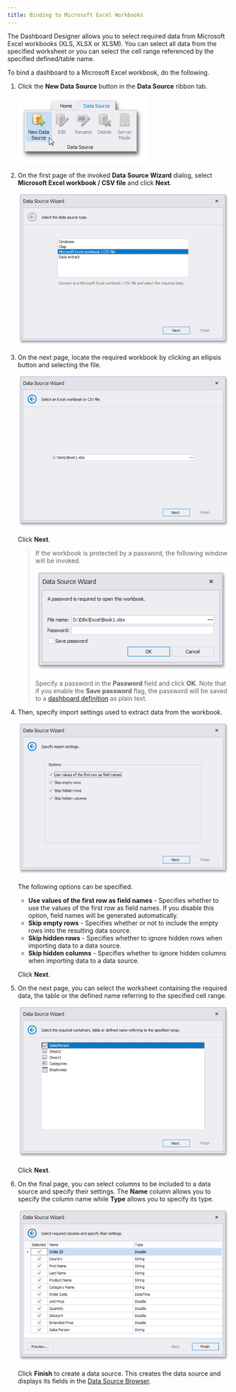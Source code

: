 ```yaml
---
title: Binding to Microsoft Excel Workbooks
---
```

The Dashboard Designer allows you to select required data from Microsoft Excel workbooks (XLS, XLSX or XLSM). You can select all data from the specified worksheet or you can select the cell range referenced by the specified defined/table name.

To bind a dashboard to a Microsoft Excel workbook, do the following.
1. Click the **New Data Source** button in the **Data Source** ribbon tab.
	
	![DataBinding_NewDataSource](../../../images/Img18472.png)
2. On the first page of the invoked **Data Source Wizard** dialog, select **Microsoft Excel workbook / CSV file** and click **Next**.
	
	![DataSourceWizard_DataSourceType_Excel](../../../images/Img120681.png)
3. On the next page, locate the required workbook by clicking an ellipsis button and selecting the file.
	
	![DataSourceWizard_SelectExcelFile](../../../images/Img120058.png)
	
	Click **Next**.
	
	> If the workbook is protected by a password, the following window will be invoked.
	> 
	> ![DataSourceWizard_ProtectedExcelWorkbook](../../../images/Img121200.png)
	> 
	> Specify a password in the **Password** field and click **OK**. Note that if you enable the **Save password** flag, the password will be saved to a [dashboard definition](../../../../dashboard-for-desktop/articles/dashboard-designer/saving-a-dashboard.md) as plain text.
4. Then, specify import settings used to extract data from the workbook.
	
	![DataSourceWizard_SpecifyImportSettings](../../../images/Img120059.png)
	
	The following options can be specified.
	* **Use values of the first row as field names** - Specifies whether to use the values of the first row as field names. If you disable this option, field names will be generated automatically.
	* **Skip empty rows** - Specifies whether or not to include the empty rows into the resulting data source.
	* **Skip hidden rows** - Specifies whether to ignore hidden rows when importing data to a data source.
	* **Skip hidden columns** - Specifies whether to ignore hidden columns when importing data to a data source.
	
	Click **Next**.
5. On the next page, you can select the worksheet containing the required data, the table or the defined name referring to the specified cell range.
	
	![DataSourceWizard_SelectDefinedName](../../../images/Img120060.png)
	
	Click **Next**.
6. On the final page, you can select columns to be included to a data source and specify their settings. The **Name** column allows you to specify the column name while **Type** allows you to specify its type.
	
	![DataSourceWizard_SpecifyColumnSettings](../../../images/Img120061.png)
	
	Click **Finish** to create a data source. This creates the data source and displays its fields in the [Data Source Browser](../../../../dashboard-for-desktop/articles/dashboard-designer/ui-elements/data-source-browser.md).